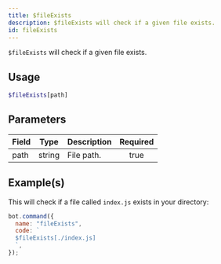 ```yaml
---
title: $fileExists
description: $fileExists will check if a given file exists.
id: fileExists
---
```


`$fileExists` will check if a given file exists.

## Usage

```php
$fileExists[path]
```

## Parameters

| Field | Type   | Description | Required |
| ----- | ------ | ----------- | :------: |
| path  | string | File path.  |   true   |

## Example(s)

This will check if a file called `index.js` exists in your directory:

```javascript
bot.command({
  name: "fileExists",
  code: `
  $fileExists[./index.js]
  `,
});
```
